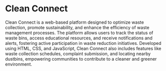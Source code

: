 # Clean Connect

Clean Connect is a web-based platform designed to optimize waste collection, promote sustainability, and enhance the efficiency of waste management processes. The platform allows users to track the status of waste bins, access educational resources, and receive notifications and alerts, fostering active participation in waste reduction initiatives. Developed using HTML, CSS, and JavaScript, Clean Connect also includes features like waste collection schedules, complaint submission, and locating nearby dustbins, empowering communities to contribute to a cleaner and greener environment.
